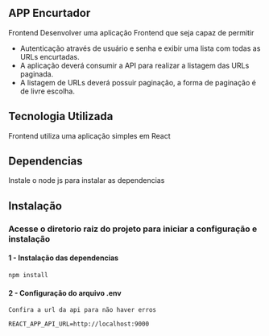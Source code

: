 ## APP Encurtador

Frontend
Desenvolver uma aplicação Frontend que seja capaz de permitir

- Autenticação através de usuário e senha e exibir uma lista com todas as URLs encurtadas.
- A aplicação deverá consumir a API para realizar a listagem das URLs paginada.
- A listagem de URLs deverá possuir paginação, a forma de paginação é de livre escolha.

## Tecnologia Utilizada

Frontend utiliza uma aplicação simples em React

## Dependencias

Instale o node js para instalar as dependencias

## Instalação

### Acesse o diretorio raiz do projeto para iniciar a configuração e instalação

#### 1 - Instalação das dependencias

```
npm install
```

#### 2 - Configuração do arquivo .env

```
Confira a url da api para não haver erros

REACT_APP_API_URL=http://localhost:9000
```
